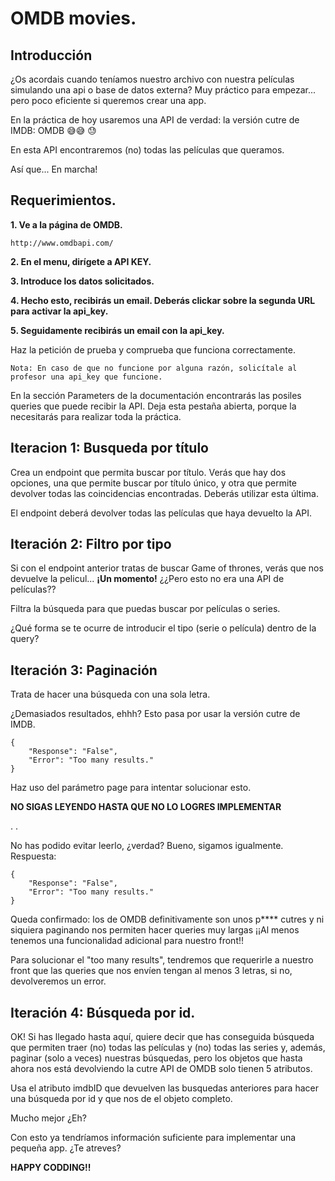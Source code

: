 # OMDB movies.

## Introducción
¿Os acordais cuando teníamos nuestro archivo con nuestra películas simulando una api o base de datos externa? 
Muy práctico para empezar... pero poco eficiente si queremos crear una app. 

En la práctica de hoy usaremos una API de verdad: la versión cutre de IMDB: OMDB  😅😅  😓

En esta API encontraremos (no) todas las películas que queramos. 

Así que... En marcha!


## Requerimientos.

__1. Ve a la página de OMDB.__

```
http://www.omdbapi.com/
```

__2. En el menu, dirígete a API KEY.__

__3. Introduce los datos solicitados.__

__4. Hecho esto, recibirás un email. Deberás clickar sobre la segunda URL para activar la api_key.__

__5. Seguidamente recibirás un email con la api_key.__

Haz la petición de prueba y comprueba que funciona correctamente. 

```
Nota: En caso de que no funcione por alguna razón, solicítale al profesor una api_key que funcione. 
```

En la sección Parameters de la documentación encontrarás las posiles queries que puede recibir la API. Deja esta pestaña abierta, porque la necesitarás para realizar toda la práctica. 



## Iteracion 1: Busqueda por título

Crea un endpoint que permita buscar por título. Verás que hay dos opciones, una que permite buscar por título único, y otra que permite devolver todas las coincidencias encontradas. Deberás utilizar esta última. 

El endpoint deberá devolver todas las películas que haya devuelto la API. 


## Iteración 2: Filtro por tipo

Si con el endpoint anterior tratas de buscar Game of thrones, verás que nos devuelve la pelicul... __¡Un momento!__ ¿¿Pero esto no era una API de películas??

Filtra la búsqueda para que puedas buscar por películas o series.

¿Qué forma se te ocurre de introducir el tipo (serie o película) dentro de la query?

## Iteración 3: Paginación

Trata de hacer una búsqueda con una sola letra. 


¿Demasiados resultados, ehhh? Esto pasa por usar la versión cutre de IMDB. 

```
{
    "Response": "False",
    "Error": "Too many results."
}
```

Haz uso del parámetro page para intentar solucionar esto. 


__NO SIGAS LEYENDO HASTA QUE NO LO LOGRES IMPLEMENTAR__

.
.

No has podido evitar leerlo, ¿verdad? Bueno, sigamos igualmente.
Respuesta:

```
{
    "Response": "False",
    "Error": "Too many results."
}
```

Queda confirmado: los de OMDB definitivamente son unos p**** cutres y ni siquiera paginando nos permiten hacer queries muy largas ¡¡Al menos tenemos una funcionalidad adicional para nuestro front!!


Para solucionar el "too many results", tendremos que requerirle a nuestro front que las queries que nos envíen tengan al menos 3 letras, si no, devolveremos un error. 

## Iteración 4: Búsqueda por id.

OK! Si has llegado hasta aquí, quiere decir que has conseguida búsqueda que permiten traer (no) todas las películas y (no) todas las series y, además, paginar (solo a veces) nuestras búsquedas, pero los objetos que hasta ahora nos está devolviendo la cutre API de OMDB solo tienen 5 atributos. 

Usa el atributo imdbID que devuelven las busquedas anteriores para hacer una búsqueda por id y que nos de el objeto completo. 


Mucho mejor ¿Eh? 


Con esto ya tendríamos información suficiente para implementar una pequeña app. ¿Te atreves?



__HAPPY CODDING!!__

